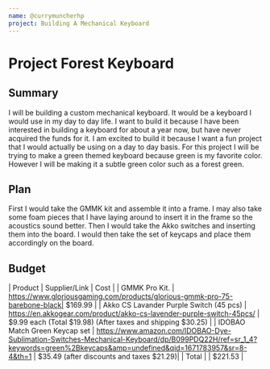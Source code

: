 ```yaml
---
name: @currymuncherhp
project: Building A Mechanical Keyboard 
---
```


# Project Forest Keyboard

## Summary

I will be building a custom mechanical keyboard. It would be a keyboard I would use in my day to day life. I want to build it because I have been interested in building a keyboard for about a year now, but have never acquired the funds for it. I am excited to build it because I want a fun project that I would actually be using on a day to day basis. For this project I will be trying to make a green themed keyboard because green is my favorite color. However I will be making it a subtle green color such as a forest green. 

## Plan

First I would take the GMMK kit and assemble it into a frame. I may also take some foam pieces that I have laying around to insert it in the frame so the acoustics sound better. Then I would take the Akko switches and inserting them into the board. I would then take the set of keycaps and place them accordingly on the board. 

## Budget

| Product         | Supplier/Link                         | Cost   |
| GMMK Pro Kit.   | https://www.gloriousgaming.com/products/glorious-gmmk-pro-75-barebone-black| $169.99 |
| Akko CS Lavander Purple Switch (45 pcs) | https://en.akkogear.com/product/akko-cs-lavender-purple-switch-45pcs/  | $9.99 each (Total $19.98) (After taxes and shipping $30.25)  |
| IDOBAO Match Green Keycap set | https://www.amazon.com/IDOBAO-Dye-Sublimation-Switches-Mechanical-Keyboard/dp/B099PDQ22H/ref=sr_1_4?keywords=green%2Bkeycaps&amp=undefined&qid=1671783957&sr=8-4&th=1 | $35.49 (after discounts and taxes $21.29)|
| Total           |                                       | $221.53 |
